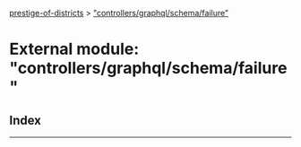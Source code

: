 [prestige-of-districts](../README.md) > ["controllers/graphql/schema/failure"](../modules/_controllers_graphql_schema_failure_.md)

# External module: "controllers/graphql/schema/failure"

## Index

---

